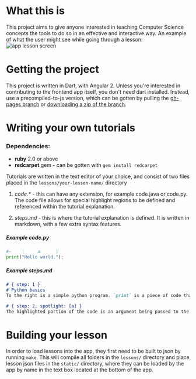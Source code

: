 # What this is

This project aims to give anyone interested in teaching Computer Science concepts the tools to do so in an effective and interactive way.
An example of what the user might see while going through a lesson:
![app lesson screen](http://i.imgur.com/5j8lHHl.png)

# Getting the project 

This project is written in Dart, with Angular 2. Unless you're interested in contributing to the frontend app itself, you don't need dart installed. Instead, use a precompiled-to-js version, which can be gotten by pulling the [gh-pages branch](https://github.com/ahirschberg/code_steps/tree/gh-pages) or [downloading a zip of the branch](https://github.com/ahirschberg/code_steps/archive/gh-pages.zip).

# Writing your own tutorials

### Dependencies:
* **ruby** 2.0 or above
* **redcarpet** gem - can be gotten with `gem install redcarpet`

Tutorials are written in the text editor of your choice, and consist of two files placed in the `lessons/your-lesson-name/` directory

1. *code.\** - this can have any extension, for example code.java or code.py. The code file allows for special highlight regions to be defined and referenced within the tutorial explanation.

2. *steps.md* - this is where the tutorial explanation is defined. It is written in markdown, with a few extra syntax features.

##### Example *code.py*
```python
#~    |     a      |
print("Hello world.");
```
##### Example *steps.md*
```markdown
# { step: 1 }
# Python basics
To the right is a simple python program. `print` is a piece of code that displays a line of text in the program's console.

# { step: 2, spotlight: [a] }
The highlighted portion of the code is an argument being passed to the print statement.
```

# Building your lesson
In order to load lessons into the app, they first need to be built to json by running `make`. This will compile all folders in the `lessons/` directory and place lesson json files in the `static/` directory, where they can be loaded by the app by name in the text box located at the bottom of the app.
